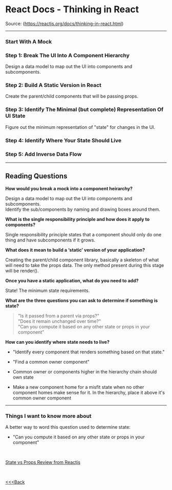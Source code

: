 # React Docs - Thinking in React

Source: (https://reactjs.org/docs/thinking-in-react.html)

---

### Start With A Mock

### Step 1: Break The UI Into A Component Hierarchy

Design a data model to map out the UI into components and subcomponents.

### Step 2: Build A Static Version in React

Create the parent/child components that will be passing props.

### Step 3: Identify The Minimal (but complete) Representation Of UI State

Figure out the minimum representation of "state" for changes in the UI.

### Step 4: Identify Where Your State Should Live

### Step 5: Add Inverse Data Flow

---

## Reading Questions

**How would you break a mock into a component heirarchy?**

Design a data model to map out the UI into components and subcomponents.  
Identify the sub/components by naming and drawing boxes around them.

**What is the single responsibility principle and how does it apply to components?**

Single responsibility principle states that a component should only do one thing and have subcomponents if it grows.

**What does it mean to build a ‘static’ version of your application?**

Creating the parent/child component library, basically a skeleton of what will need to take the props data. The only method present during this stage will be render().

**Once you have a static application, what do you need to add?**

State! The minimum state requirements.

**What are the three questions you can ask to determine if something is state?**

> "Is it passed from a parent via props?"  
> "Does it remain unchanged over time?"  
> "Can you compute it based on any other state or props in your component"

**How can you identify where state needs to live?**

- "Identify every component that renders something based on that state."

- "Find a common owner component"

- Common owner or components higher in the hierarchy chain should own state

- Make a new component home for a misfit state when no other component homes make sense for it. In the hierarchy, place it above it's common owner component

---

### Things I want to know more about

A better way to word this question used to determine state:

- "Can you compute it based on any other state or props in your component"

<br>

[State vs Props Review from Reactjs](https://reactjs.org/docs/faq-state.html#what-is-the-difference-between-state-and-props)

<br>

[<<<Back](README.md)